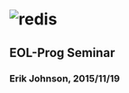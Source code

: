 <h1>
  <img src='redis.png' alt='redis' />
</h1>

## EOL-Prog Seminar

### Erik Johnson, 2015/11/19

<!-- !SLIDE -->
